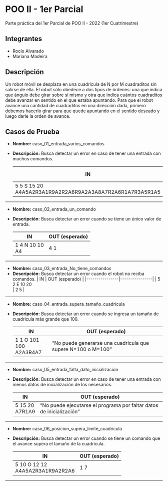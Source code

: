 # POO II - 1er Parcial
Parte práctica del 1er Parcial de POO II - 2022 (1er Cuatrimestre)

## Integrantes
- Rocío Alvarado
- Mariana Madeira

## Descripción
Un robot móvil se desplaza en una cuadrícula de N por M cuadraditos sin salirse de ella. El robot sólo obedece a dos tipos de órdenes: una que indica que ángulo debe girar sobre sí mismo y otra que indica cuántos cuadraditos debe avanzar en sentido en el que estaba apuntando. Para que el robot avance una cantidad de cuadraditos en una dirección dada, primero debemos hacerlo girar para que quede apuntando en el sentido deseado y luego darle la orden de avance.

## Casos de Prueba
- **Nombre:** caso_01_entrada_varios_comandos
- **Descripción:** Busca detectar un error en caso de tener una entrada con muchos comandos.

  | IN                                                          | OUT (esperado) |
  |-------------------------------------------------------------|----------------|
  | 5 5 S 15 20<br>A4A5A2R3A1R9A2R2A6R9A2A3A8A7R2A6R1A7R3A5R1A5 | 2 4            |
---
- **Nombre:** caso_02_entrada_un_comando
- **Descripción:** Busca detectar un error cuando se tiene un único valor de entrada.

  | IN                | OUT (esperado) |
  |-------------------|----------------|
  | 1 4 N 10 10<br>A4 | 4 1            |
---
- **Nombre:** caso_03_entrada_No_tiene_comandos
- **Descripción:** Busca detectar un error cuando el robot no reciba comandos.
  | IN             | OUT (esperado) |
  |----------------|----------------|
  | 5 2 E 10 20<br> | 2 5            |
---
- **Nombre:** caso_04_entrada_supera_tamaño_cuadricula
- **Descripción:** Busca detectar un error cuando se ingresa un tamaño de cuadricula más grande que 100.

  | IN                        | OUT (esperado)                                              |
  |---------------------------|-------------------------------------------------------------|
  | 1 1 O 101 100<br>A2A3R4A7 | “No puede generarse una cuadrícula que supere N=100 o M=100”|           |
---
- **Nombre:** caso_05_entrada_falta_dato_inicializacion
- **Descripción:** Busca detectar un error en caso de tener una entrada con menos datos de inicialización de los necesarios.

  | IN                | OUT (esperado)                                                      |
  |-------------------|---------------------------------------------------------------------|
  | 5 15 20<br>A7R1A9 |“No puede ejecutarse el programa por faltar datos de inicialización” |
---
- **Nombre:** caso_06_posicion_supera_limite_cuadricula
- **Descripción:** Busca detectar un error cuando se tiene un comando que el avance supera el tamaño de la cuadricula.

  | IN                | OUT (esperado) |
  |-------------------|----------------|
  | 5 10 O 12 12 <br>A4A5A2R3A1R9A2R2A6 | 1 7            |
---


